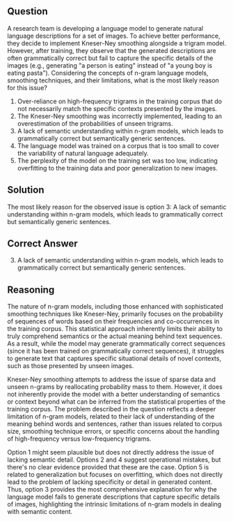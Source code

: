 ## Question
A research team is developing a language model to generate natural language descriptions for a set of images. To achieve better performance, they decide to implement Kneser-Ney smoothing alongside a trigram model. However, after training, they observe that the generated descriptions are often grammatically correct but fail to capture the specific details of the images (e.g., generating "a person is eating" instead of "a young boy is eating pasta"). Considering the concepts of n-gram language models, smoothing techniques, and their limitations, what is the most likely reason for this issue?

1. Over-reliance on high-frequency trigrams in the training corpus that do not necessarily match the specific contexts presented by the images.
2. The Kneser-Ney smoothing was incorrectly implemented, leading to an overestimation of the probabilities of unseen trigrams.
3. A lack of semantic understanding within n-gram models, which leads to grammatically correct but semantically generic sentences.
4. The language model was trained on a corpus that is too small to cover the variability of natural language adequately.
5. The perplexity of the model on the training set was too low, indicating overfitting to the training data and poor generalization to new images.

## Solution
The most likely reason for the observed issue is option 3: A lack of semantic understanding within n-gram models, which leads to grammatically correct but semantically generic sentences.

## Correct Answer
3. A lack of semantic understanding within n-gram models, which leads to grammatically correct but semantically generic sentences.

## Reasoning
The nature of n-gram models, including those enhanced with sophisticated smoothing techniques like Kneser-Ney, primarily focuses on the probability of sequences of words based on their frequencies and co-occurrences in the training corpus. This statistical approach inherently limits their ability to truly comprehend semantics or the actual meaning behind text sequences. As a result, while the model may generate grammatically correct sequences (since it has been trained on grammatically correct sequences), it struggles to generate text that captures specific situational details of novel contexts, such as those presented by unseen images.

Kneser-Ney smoothing attempts to address the issue of sparse data and unseen n-grams by reallocating probability mass to them. However, it does not inherently provide the model with a better understanding of semantics or context beyond what can be inferred from the statistical properties of the training corpus. The problem described in the question reflects a deeper limitation of n-gram models, related to their lack of understanding of the meaning behind words and sentences, rather than issues related to corpus size, smoothing technique errors, or specific concerns about the handling of high-frequency versus low-frequency trigrams.

Option 1 might seem plausible but does not directly address the issue of lacking semantic detail. Options 2 and 4 suggest operational mistakes, but there's no clear evidence provided that these are the case. Option 5 is related to generalization but focuses on overfitting, which does not directly lead to the problem of lacking specificity or detail in generated content. Thus, option 3 provides the most comprehensive explanation for why the language model fails to generate descriptions that capture specific details of images, highlighting the intrinsic limitations of n-gram models in dealing with semantic content.